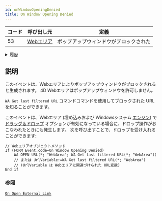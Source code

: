 ```yaml
---
id: onWindowOpeningDenied
title: On Window Opening Denied
---
```


| コード | 呼び出し元                                        | 定義                  |
| --- | -------------------------------------------- | ------------------- |
| 53  | [Webエリア](../FormObjects/webArea_overview.md) | ポップアップウィンドウがブロックされた |

<details><summary>履歴</summary>

| Release | 内容         |
| ------- | ---------- |
| 19 R5   | ドロップ時にトリガー |
</details>

## 説明

このイベントは、Webエリアによりポップアップウィンドウがブロックされると生成されます。 4D Webエリアはポップアップウィンドウを許可しません。

`WA Get last filtered URL` コマンドコマンドを使用してブロックされた URL を知ることができます。

このイベントは、Webエリア (埋め込みおよび Windowsシステム [エンジン](../FormObjects/properties_WebArea.md#埋め込みwebレンダリングエンジンを使用)) で [ドラッグ＆ドロップ](../FormObjects/webArea_Overview.md#ユーザーインターフェース) オプションが有効になっている場合に、ドロップ操作がおこなわれたときにも発生します。 次を呼び出すことで、ドロップを受け入れることができます:

```4d
// Webエリアオブジェクトメソッド
If (FORM Event.code=On Window Opening Denied)
    WA OPEN URL(*; "WebArea"; WA Get last filtered URL(*; "WebArea"))  
    // または UrlVariable:=WA Get last filtered URL(*; "WebArea")  
    // (UrlVariable は Webエリアに関連づけられた URL変数)
End if 
```


### 参照
[`On Open External Link`](onOpenExternalLink.md)